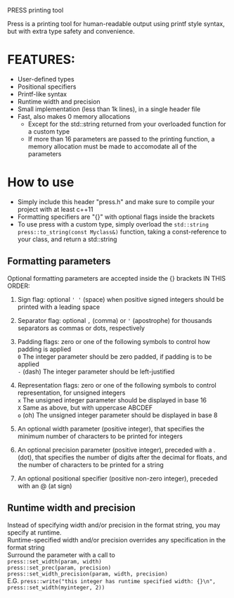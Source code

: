 PRESS printing tool

Press is a printing tool for human-readable output using printf style syntax, but with extra type safety and convenience.

# FEATURES:
- User-defined types
- Positional specifiers
- Printf-like syntax
- Runtime width and precision
- Small implementation (less than 1k lines), in a single header file
- Fast, also makes 0 memory allocations
	- Except for the std::string returned from your overloaded function for a custom type
	- If more than 16 parameters are passed to the printing function, a memory allocation must be made to accomodate all of the parameters

# How to use
- Simply include this header "press.h" and make sure to compile your project with at least c++11
- Formatting specifiers are "{}" with optional flags inside the brackets
- To use press with a custom type, simply overload the `std::string press::to_string(const Myclass&)` function, taking a const-reference to your class, and return a std::string

## Formatting parameters
Optional formatting parameters are accepted inside the {} brackets IN THIS ORDER:

1) Sign flag: optional `' '` (space) when positive signed integers should be printed with a leading space

2) Separator flag: optional `,` (comma) or `'` (apostrophe) for thousands separators as commas or dots, respectively

3) Padding flags: zero or one of the following symbols to control how padding is applied  
	`0`	The integer parameter should be zero padded, if padding is to be applied  
	`-` (dash) The integer parameter should be left-justified

4) Representation flags: zero or one of the following symbols to control representation, for unsigned integers  
	`x`	The unsigned integer parameter should be displayed in base 16  
	`X`	Same as above, but with uppercase ABCDEF  
	`o` (oh) The unsigned integer parameter should be displayed in base 8

5) An optional width parameter (positive integer), that specifies the minimum number of characters to be printed for integers

6) An optional precision parameter (positive integer), preceded with a . (dot), that specifies the number of digits after the decimal for floats, and the number of characters to be printed for a string

7) An optional positional specifier (positive non-zero integer), preceded with an @ (at sign)

## Runtime width and precision
Instead of specifying width and/or precision in the format string, you may specify at runtime.  
Runtime-specified width and/or precision overrides any specification in the format string  
Surround the parameter with a call to  
`press::set_width(param, width)`  
`press::set_prec(param, precision)`  
`press::set_width_precision(param, width, precision)`  
E.G. `press::write("this integer has runtime specified width: {}\n", press::set_width(myinteger, 2))`
